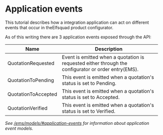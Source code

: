 # Application events

This tutorial describes how a integration application can act on different events that occur in theElfsquad product configurator.

As of this writing there are 3 application events exposed through the API:

| Name                | Description                                                  |
| ------------------- | ------------------------------------------------------------ |
| QuotationRequested  | Event is emitted when a quotation is requested either through the configurator or order entry(EMS). |
| QuotationToPending  | This event is emitted when a quotation's status is set to Pending. |
| QuotationToAccepted | This event is emitted when a quotation's status is set to Accepted. |
| QuotationVerified   | This event is emitted when a quotation's status is set to Verified. |

*See [/ems/models/#application-events](/ems/models/#application-events) for information about application event models.*

